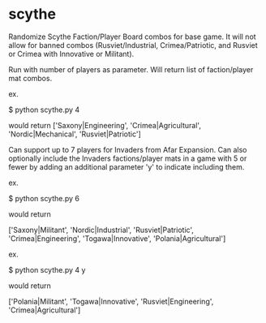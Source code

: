 # scythe
Randomize Scythe Faction/Player Board combos for base game. 
It will not allow for banned combos (Rusviet/Industrial, Crimea/Patriotic, and Rusviet or Crimea with Innovative or Militant).

Run with number of players as parameter. Will return list of faction/player mat combos.

ex. 

$ python scythe.py 4

would return
['Saxony|Engineering', 'Crimea|Agricultural', 'Nordic|Mechanical', 'Rusviet|Patriotic']

Can support up to 7 players for Invaders from Afar Expansion. Can also optionally include the Invaders factions/player mats in a game with 5 or fewer by adding an additional parameter 'y' to indicate including them.

ex. 

$ python scythe.py 6

would return

['Saxony|Militant', 'Nordic|Industrial', 'Rusviet|Patriotic', 'Crimea|Engineering', 'Togawa|Innovative', 'Polania|Agricultural']

ex. 

$ python scythe.py 4 y

would return

['Polania|Militant', 'Togawa|Innovative', 'Rusviet|Engineering', 'Crimea|Agricultural']
